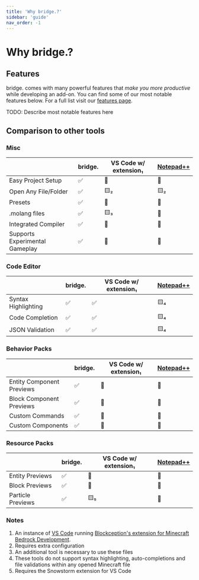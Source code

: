 ```yaml
---
title: 'Why bridge.?'
sidebar: 'guide'
nav_order: -1
---
```


# Why bridge.?

## Features

bridge. comes with many powerful features that _make you more productive_ while developing an add-on.
You can find some of our most notable features below. For a full list visit our [features page](/guide/features).

TODO: Describe most notable features here

## Comparison to other tools

### Misc

|                                | bridge.            | VS Code w/ extension₁ | [Notepad++](https://notepad-plus-plus.org/) |
| ------------------------------ | ------------------ | --------------------- | ------------------------------------------- |
| Easy Project Setup             | :white_check_mark: | :no_entry_sign:       | :no_entry_sign:                             |
| Open Any File/Folder           | :white_check_mark: | :yellow_square:₂      | :yellow_square:₂                            |
| Presets                        | :white_check_mark: | :no_entry_sign:       | :no_entry_sign:                             |
| .molang files                  | :white_check_mark: | :yellow_square:₃      | :no_entry_sign:                             |
| Integrated Compiler            | :white_check_mark: | :no_entry_sign:       | :no_entry_sign:                             |
| Supports Experimental Gameplay | :white_check_mark: | :no_entry_sign:       | :no_entry_sign:                             |

### Code Editor

|                     | bridge.            | VS Code w/ extension₁ | [Notepad++](https://notepad-plus-plus.org/) |
| ------------------- | ------------------ | --------------------- | ------------------------------------------- |
| Syntax Highlighting | :white_check_mark: | :white_check_mark:    | :yellow_square:₄                            |
| Code Completion     | :white_check_mark: | :white_check_mark:    | :yellow_square:₄                            |
| JSON Validation     | :white_check_mark: | :white_check_mark:    | :yellow_square:₄                            |

### Behavior Packs

|                           | bridge.            | VS Code w/ extension₁ | [Notepad++](https://notepad-plus-plus.org/) |
| ------------------------- | ------------------ | --------------------- | ------------------------------------------- |
| Entity Component Previews | :white_check_mark: | :no_entry_sign:       | :no_entry_sign:                             |
| Block Component Previews  | :white_check_mark: | :no_entry_sign:       | :no_entry_sign:                             |
| Custom Commands           | :white_check_mark: | :no_entry_sign:       | :no_entry_sign:                             |
| Custom Components         | :white_check_mark: | :no_entry_sign:       | :no_entry_sign:                             |

### Resource Packs

|                   | bridge.            | VS Code w/ extension₁ | [Notepad++](https://notepad-plus-plus.org/) |
| ----------------- | ------------------ | --------------------- | ------------------------------------------- |
| Entity Previews   | :white_check_mark: | :no_entry_sign:       | :no_entry_sign:                             |
| Block Previews    | :white_check_mark: | :no_entry_sign:       | :no_entry_sign:                             |
| Particle Previews | :white_check_mark: | :yellow_square:₅      | :no_entry_sign:                             |

### Notes

1. An instance of [VS Code](vscode.dev) running [Blockception's extension for Minecraft Bedrock Development](https://marketplace.visualstudio.com/items?itemName=BlockceptionLtd.blockceptionvscodeminecraftbedrockdevelopmentextension).
2. Requires extra configuration
3. An additional tool is necessary to use these files
4. These tools do not support syntax highlighting, auto-completions and file validations within any opened Minecraft file
5. Requires the Snowstorm extension for VS Code
